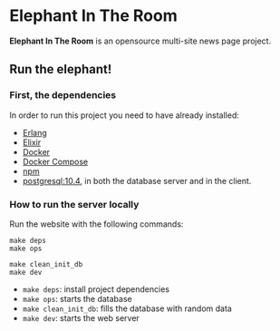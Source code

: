 # Elephant In The Room
**Elephant In The Room** is an opensource multi-site news page project.

## Run the elephant!

### First, the dependencies
In order to run this project you need to have already installed:

* [Erlang](http://erlang.org/doc/installation_guide/INSTALL.html)
* [Elixir](https://elixir-lang.org/install.html)
* [Docker](https://docs.docker.com/install/)
* [Docker Compose](https://docs.docker.com/compose/install/)
* [npm](https://docs.npmjs.com/cli/install)
* [postgresql:10.4](https://www.postgresql.org/download/linux/ubuntu/), in both the database server and in the client.

### How to run the server locally
Run the website with the following commands:

```
make deps
make ops
```

```
make clean_init_db
make dev
```

- `make deps`: install project dependencies
- `make ops`: starts the database
- `make clean_init_db`: fills the database with random data
- `make dev`: starts the web server
